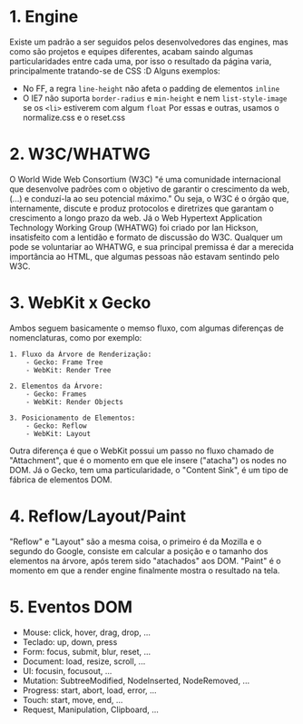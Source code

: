 # 1. Engine

Existe um padrão a ser seguidos pelos desenvolvedores das engines, mas como são projetos e equipes diferentes, acabam saindo algumas particularidades entre cada uma, por isso o resultado da página varia, principalmente tratando-se de CSS :D
Alguns exemplos:
- No FF, a regra `line-height` não afeta o padding de elementos `inline`
- O IE7 não suporta `border-radius` e `min-height` e nem `list-style-image` se os `<li>` estiverem com algum `float`
Por essas e outras, usamos o normalize.css e o reset.css

# 2. W3C/WHATWG

O World Wide Web Consortium (W3C) "é uma comunidade internacional que desenvolve padrões com o objetivo de garantir o crescimento da web, (...) e conduzí-la ao seu potencial máximo."
Ou seja, o W3C é o órgão que, internamente, discute e produz protocolos e diretrizes que garantam o crescimento a longo prazo da web.
Já o Web Hypertext Application Technology Working Group (WHATWG) foi criado por Ian Hickson, insatisfeito com a lentidão e formato de discussão do W3C. Qualquer um pode se voluntariar ao WHATWG, e sua principal premissa é dar a merecida importância ao HTML, que algumas pessoas não estavam sentindo pelo W3C.

# 3. WebKit x Gecko

Ambos seguem basicamente o memso fluxo, com algumas diferenças de nomenclaturas, como por exemplo:

	1. Fluxo da Árvore de Renderização:
		- Gecko: Frame Tree
		- WebKit: Render Tree

	2. Elementos da Árvore:
		- Gecko: Frames
		- WebKit: Render Objects

	3. Posicionamento de Elementos:
		- Gecko: Reflow
		- WebKit: Layout

Outra diferença é que o WebKit possui um passo no fluxo chamado de "Attachment", que é o momento em que ele insere ("atacha") os nodes no DOM.
Já o Gecko, tem uma particularidade, o "Content Sink", é um tipo de fábrica de elementos DOM.

# 4. Reflow/Layout/Paint

"Reflow" e "Layout" são a mesma coisa, o primeiro é da Mozilla e o segundo do Google, consiste em calcular a posição e o tamanho dos elementos na árvore, após terem sido "atachados" aos DOM.
"Paint" é o momento em que a render engine finalmente mostra o resultado na tela.

# 5. Eventos DOM

- Mouse: click, hover, drag, drop, ...
- Teclado: up, down, press
- Form: focus, submit, blur, reset, ...
- Document: load, resize, scroll, ...
- UI: focusin, focusout, ...
- Mutation: SubtreeModified, NodeInserted, NodeRemoved, ...
- Progress: start, abort, load, error, ...
- Touch: start, move, end, ...
- Request, Manipulation, Clipboard, ...

